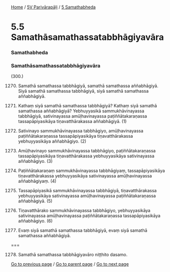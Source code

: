 
[Home](/) / [5V Parivārapāḷi](/tipitaka/5V.md) / [5 Samathabheda](/tipitaka/5V/5.md)

# 5.5 Samathāsamathassatabbhāgiyavāra

### Samathabheda

### Samathāsamathassatabbhāgiyavāra

(300.)

1270. Samathā samathassa tabbhāgiyā, samathā samathassa aññabhāgiyā. Siyā samathā samathassa tabbhāgiyā, siyā samathā samathassa aññabhāgiyā.

1271. Kathaṃ siyā samathā samathassa tabbhāgiyā? Kathaṃ siyā samathā samathassa aññabhāgiyā? Yebhuyyasikā sammukhāvinayassa tabbhāgiyā, sativinayassa amūḷhavinayassa paṭiññātakaraṇassa tassapāpiyasikāya tiṇavatthārakassa aññabhāgiyā. (1)

1272. Sativinayo sammukhāvinayassa tabbhāgiyo, amūḷhavinayassa paṭiññātakaraṇassa tassapāpiyasikāya tiṇavatthārakassa yebhuyyasikāya aññabhāgiyo. (2)

1273. Amūḷhavinayo sammukhāvinayassa tabbhāgiyo, paṭiññātakaraṇassa tassapāpiyasikāya tiṇavatthārakassa yebhuyyasikāya sativinayassa aññabhāgiyo. (3)

1274. Paṭiññātakaraṇaṃ sammukhāvinayassa tabbhāgiyaṃ, tassapāpiyasikāya tiṇavatthārakassa yebhuyyasikāya sativinayassa amūḷhavinayassa aññabhāgiyaṃ. (4)

1275. Tassapāpiyasikā sammukhāvinayassa tabbhāgiyā, tiṇavatthārakassa yebhuyyasikāya sativinayassa amūḷhavinayassa paṭiññātakaraṇassa aññabhāgiyā. (5)

1276. Tiṇavatthārako sammukhāvinayassa tabbhāgiyo, yebhuyyasikāya sativinayassa amūḷhavinayassa paṭiññātakaraṇassa tassapāpiyasikāya aññabhāgiyo. (6)

1277. Evaṃ siyā samathā samathassa tabbhāgiyā, evaṃ siyā samathā samathassa aññabhāgiyā.

===

1278. Samathā samathassa tabbhāgiyavāro niṭṭhito dasamo.



[Go to previous page](/tipitaka/5V/5/5.4.md) / [Go to parent page](/tipitaka/5V/5.md) / [Go to next page](/tipitaka/5V/5/5.6.md)


